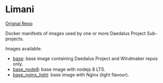# Limani

[Orignal Repo](https://git.daedalus-project.io/docker/Limani)

Docker manifests of images used by one or more Daedalus Project Sub-projects.

Images available:

* [base](/base): base image containing Daedalus Project and Windmaker repos only.
* [base_node8](/base_node8): base image with nodejs 8 LTS.
* [base_nginx_light](/base_nginx_light): base image with Nginx (light flavour).

